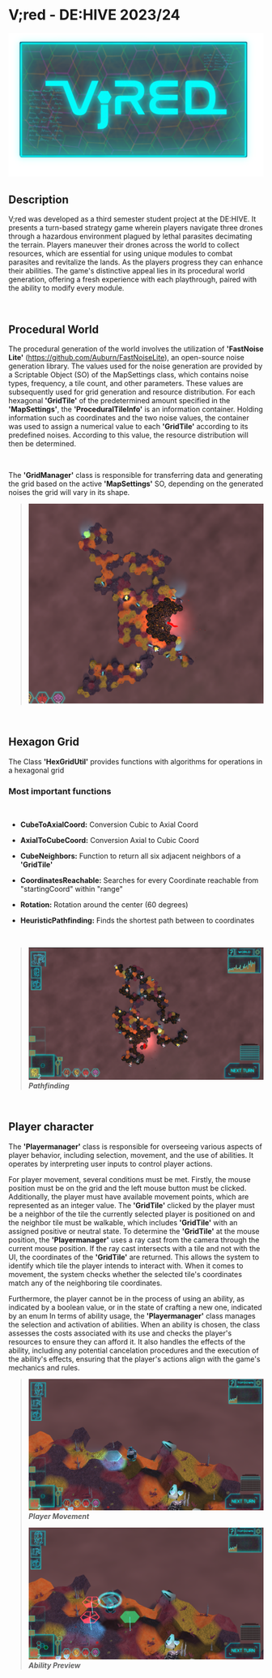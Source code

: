 # V;red - DE:HIVE 2023/24
![Header](https://github.com/Btegz/Vired/blob/13fdfd4549c4803b9cc13512fb4f62a690aa0fc7/3D%20Game/Assets/Sprites/Git/V%3BRED.png)



## Description 
V;red was developed as a third semester student project at the DE:HIVE. It presents a turn-based strategy game wherein players navigate three drones through a hazardous environment plagued by lethal parasites decimating the terrain. Players maneuver their drones across the world to collect resources, which are essential for using unique modules to combat parasites and revitalize the lands. As the players progress they can enhance their abilities. The game's distinctive appeal lies in its procedural world generation, offering a fresh experience with each playthrough, paired with the ability to modify every module.

<br />

## Procedural World
The procedural generation of the world involves the utilization of **'FastNoise Lite'** (https://github.com/Auburn/FastNoiseLite), an open-source noise generation library. The values used for the noise generation are provided by a Scriptable Object (SO) of the MapSettings class, which contains noise types, frequency, a tile count, and other parameters. These values are subsequently used for grid generation and resource distribution.
For each hexagonal **'GridTile'** of the predetermined amount specified in the **'MapSettings'**, the **'ProceduralTileInfo'** is an information container. Holding information such as coordinates and the two noise values, the container was used to assign a numerical value to each **'GridTile'** according to its predefined noises. According to this value, the resource distribution will then be determined.

<br />

The **'GridManager'** class is responsible for transferring data and generating the grid based on the active **'MapSettings'** SO, depending on the generated noises the grid will vary in its shape.

>![World](https://github.com/Btegz/Vired/blob/97e59d2684727033326f75f47df021ddc29f3190/3D%20Game/Assets/Sprites/Git/World1.png) 




<br />

## Hexagon Grid
The Class **'HexGridUtil'** provides functions with algorithms for operations in a hexagonal grid
<br />

### Most important functions

<br />

  - **CubeToAxialCoord:**     	  Conversion Cubic to Axial Coord
  >
  - **AxialToCubeCoord:**         Conversion Axial to Cubic Coord
  >
  - **CubeNeighbors:**            Function to return all six adjacent neighbors of a **'GridTile'**
  >
  - **CoordinatesReachable:**     Searches for every Coordinate reachable from "startingCoord" within "range"
  >
  - **Rotation:**                 Rotation around the center (60 degrees)
  >
  - **HeuristicPathfinding:**     Finds the shortest path between to coordinates
>
  <br />
  
  > ![Pathfinding](https://github.com/Btegz/Vired/blob/167b9b0ec111ec8ff99472bcbfd0f61d00c6c35b/3D%20Game/Assets/Sprites/Git/Pathfinding.png)
  **_Pathfinding_**

<br />

## Player character
The **'Playermanager'** class is responsible for overseeing various aspects of player behavior, including selection, movement, and the use of abilities. It operates by interpreting user inputs to control player actions.
>
For player movement, several conditions must be met. Firstly, the mouse position must be on the grid and the left mouse button must be clicked. Additionally, the player must have available movement points, which are represented as an integer value. The **'GridTile'** clicked by the player must be a neighbor of the tile the currently selected player is positioned on and the neighbor tile must be walkable, which includes **'GridTile'** with an assigned positive or neutral state. To determine the **'GridTile'** at the mouse position, the **'Playermanager'** uses a ray cast from the camera through the current mouse position. If the ray cast intersects with a tile and not with the UI, the coordinates of the **'GridTile'** are returned. This allows the system to identify which tile the player intends to interact with. When it comes to movement, the system checks whether the selected tile's coordinates match any of the neighboring tile coordinates. 
>
Furthermore, the player cannot be in the process of using an ability, as indicated by a boolean value, or in the state of crafting a new one, indicated by an enum
In terms of ability usage, the **'Playermanager'** class manages the selection and activation of abilities. When an ability is chosen, the class assesses the costs associated with its use and checks the player's resources to ensure they can afford it. It also handles the effects of the ability, including any potential cancelation procedures and the execution of the ability's effects, ensuring that the player's actions align with the game's mechanics and rules.


> ![Player](https://github.com/Btegz/Vired/blob/167b9b0ec111ec8ff99472bcbfd0f61d00c6c35b/3D%20Game/Assets/Sprites/Git/Player.png)
 **_Player Movement_**
>
> ![Ability](https://github.com/Btegz/Vired/blob/167b9b0ec111ec8ff99472bcbfd0f61d00c6c35b/3D%20Game/Assets/Sprites/Git/Ability.png)
 **_Ability Preview_**


